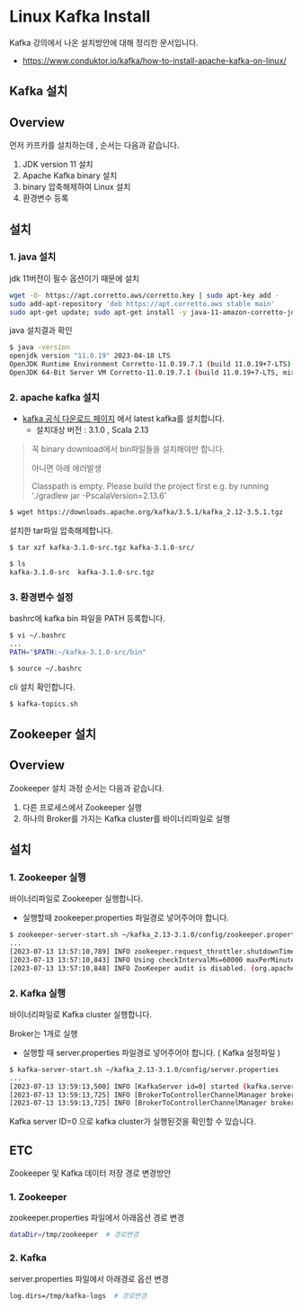 # Linux Kafka Install
Kafka 강의에서 나온 설치방안에 대해 정리한 문서입니다.
- https://www.conduktor.io/kafka/how-to-install-apache-kafka-on-linux/

## **Kafka 설치**
## Overview
먼저 카프카를 설치하는데 , 순서는 다음과 같습니다.

1. JDK version 11 설치
2. Apache Kafka binary 설치
3. binary 압축해제하여 Linux 설치
4. 환경변수 등록

## 설치
### 1. java 설치
jdk 11버전이 필수 옵션이기 때문에 설치
```bash
wget -O- https://apt.corretto.aws/corretto.key | sudo apt-key add - 
sudo add-apt-repository 'deb https://apt.corretto.aws stable main'
sudo apt-get update; sudo apt-get install -y java-11-amazon-corretto-jdk
```

java 설치결과 확인
```bash
$ java -version
openjdk version "11.0.19" 2023-04-18 LTS
OpenJDK Runtime Environment Corretto-11.0.19.7.1 (build 11.0.19+7-LTS)
OpenJDK 64-Bit Server VM Corretto-11.0.19.7.1 (build 11.0.19+7-LTS, mixed mode)
```

### 2. apache kafka 설치
- [kafka 공식 다운로드 페이지](https://kafka.apache.org/downloads) 에서 latest kafka를 설치합니다.
    - 설치대상 버전 : 3.1.0 , Scala 2.13
>꼭 binary download에서 bin파일들을 설치해야만 합니다.
>
>아니면 아래 에러발생
>
>Classpath is empty. Please build the project first e.g. by running './gradlew jar -PscalaVersion=2.13.6'

```bash
$ wget https://downloads.apache.org/kafka/3.5.1/kafka_2.12-3.5.1.tgz
```

설치한 tar파일 압축해제합니다.
```bash
$ tar xzf kafka-3.1.0-src.tgz kafka-3.1.0-src/

$ ls
kafka-3.1.0-src  kafka-3.1.0-src.tgz
```

### 3. 환경변수 설정
bashrc에 kafka bin 파일을 PATH 등록합니다.

```bash
$ vi ~/.bashrc
...
PATH="$PATH:~/kafka-3.1.0-src/bin"

$ source ~/.bashrc
```

cli 설치 확인합니다.
```bash
$ kafka-topics.sh
```


## **Zookeeper 설치**
## Overview
Zookeeper 설치 과정 순서는 다음과 같습니다.

1. 다른 프로세스에서 Zookeeper 실행
2. 하나의 Broker를 가지는 Kafka cluster를 바이너리파일로 실행

## 설치
### 1. Zookeeper 실행
바이너리파일로 Zookeeper 실행합니다.
- 실행할때 zookeeper.properties 파일경로 넣어주어야 합니다.

```bash
$ zookeeper-server-start.sh ~/kafka_2.13-3.1.0/config/zookeeper.properties
...
[2023-07-13 13:57:10,789] INFO zookeeper.request_throttler.shutdownTimeout = 10000 (org.apache.zookeeper.server.RequestThrottler)
[2023-07-13 13:57:10,843] INFO Using checkIntervalMs=60000 maxPerMinute=10000 maxNeverUsedIntervalMs=0 (org.apache.zookeeper.server.ContainerManager)
[2023-07-13 13:57:10,848] INFO ZooKeeper audit is disabled. (org.apache.zookeeper.audit.ZKAuditProvider)
```

### 2. Kafka 실행
바이너리파일로 Kafka cluster 실행합니다.

Broker는 1개로 실행
- 실행할 때 server.properties 파일경로 넣어주어야 합니다. ( Kafka 설정파일 )

```bash
$ kafka-server-start.sh ~/kafka_2.13-3.1.0/config/server.properties
...
[2023-07-13 13:59:13,500] INFO [KafkaServer id=0] started (kafka.server.KafkaServer)
[2023-07-13 13:59:13,725] INFO [BrokerToControllerChannelManager broker=0 name=alterIsr]: Recorded new controller, from now on will use broker kafka:9092 (id: 0 rack: null) (kafka.server.BrokerToControllerRequestThread)
[2023-07-13 13:59:13,725] INFO [BrokerToControllerChannelManager broker=0 name=forwarding]: Recorded new controller, from now on will use broker kafka:9092 (id: 0 rack: null) (kafka.server.BrokerToControllerRequestThread)
```

Kafka server ID=0 으로 kafka cluster가 실행된것을 확인할 수 있습니다.

## ETC
Zookeeper 및 Kafka 데이터 저장 경로 변경방안

### 1. Zookeeper
zookeeper.properties 파일에서 아래옵션 경로 변경
```bash
dataDir=/tmp/zookeeper  # 경로변경
```

### 2. Kafka
server.properties 파일에서 아래경로 옵션 변경
```bash
log.dirs=/tmp/kafka-logs  # 경로변경
```
